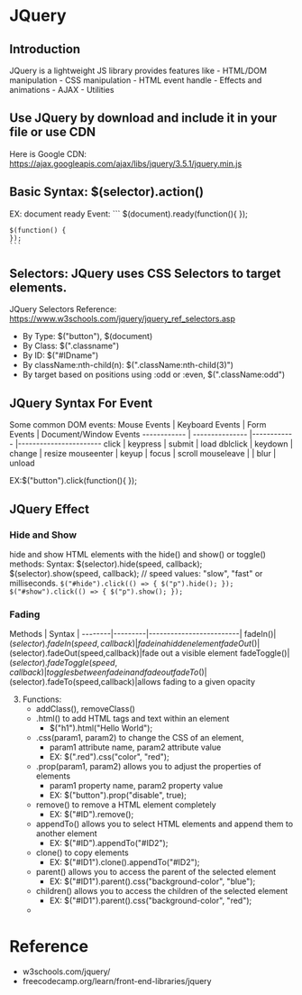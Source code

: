 # JQuery 
## Introduction
   JQuery is a lightweight JS library provides features like
      - HTML/DOM manipulation
      - CSS manipulation
      - HTML event handle
      - Effects and animations
      - AJAX
      - Utilities
## Use JQuery by download and include it in your file or use CDN
   Here is Google CDN: https://ajax.googleapis.com/ajax/libs/jquery/3.5.1/jquery.min.js
## Basic Syntax: $(selector).action()
   EX: document ready Event:
    ```
    $(document).ready(function(){
    });

    $(function() {
    });
    ```
## Selectors: JQuery uses CSS Selectors to target elements.
  JQuery Selectors Reference:
  https://www.w3schools.com/jquery/jquery_ref_selectors.asp
  - By Type: $("button"), $(document)
  - By Class: $(".classname")
  - By ID: $("#IDname")
  - By className:nth-child(n): $(".className:nth-child(3)")
  - By target based on positions using :odd or :even, $(".className:odd")

## JQuery Syntax For Event
   Some common DOM events:
   Mouse Events | Keyboard Events | Form Events | Document/Window Events
   ------------ | --------------- |------------ |----------------------- 
   click        | keypress        | submit      | load
   dblclick     | keydown         | change      | resize
   mouseenter   | keyup           | focus       | scroll
   mouseleave   |                 | blur        | unload
    
   EX:$("button").click(function(){
    });

## JQuery Effect
### Hide and Show
   hide and show HTML elements with the hide() and show() or toggle() methods:
   Syntax: $(selector).hide(speed, callback);
           $(selector).show(speed, callback);
           // speed values: "slow", "fast" or milliseconds.
        ```
        $("#hide").click(() => {
            $("p").hide();
        });
        $("#show").click(() => {
            $("p").show();
        });
        ```
### Fading
  Methods | Syntax |
  --------|---------|-------------------------|
   fadeIn()|$(selector).fadeIn(speed,callback)|fade in a hidden element
   fadeOut()|$(selector).fadeOut(speed,callback)|fade out a visible element
   fadeToggle()|$(selector).fadeToggle(speed,callback)|toggles between fadein and fadeout
   fadeTo()|$(selector).fadeTo(speed,callback)|allows fading to a given opacity


3. Functions:
    - addClass(), removeClass()
    - .html() to add HTML tags and text within an element
        - $("h1").html("Hello World");
    - .css(param1, param2) to change the CSS of an element, 
        - param1 attribute name, param2 attribute value
        - EX: $(".red").css("color", "red");
    - .prop(param1, param2) allows you to adjust the properties of elements
        - param1 property name, param2 property value
        - EX: $("button").prop("disable", true);
    - remove() to remove a HTML element completely
        - EX: $("#ID").remove();
    - appendTo() allows you to select HTML elements and append them to another element
        - EX: $("#ID").appendTo("#ID2");
    - clone() to copy elements
        - EX: $("#ID1").clone().appendTo("#ID2");
    - parent() allows you to access the parent of the selected element
        - EX: $("#ID1").parent().css("background-color", "blue");
    - children() allows you to access the children of the selected element
        - EX: $("#ID1").parent().css("background-color", "red");
    - 



# Reference
- w3schools.com/jquery/
- freecodecamp.org/learn/front-end-libraries/jquery
